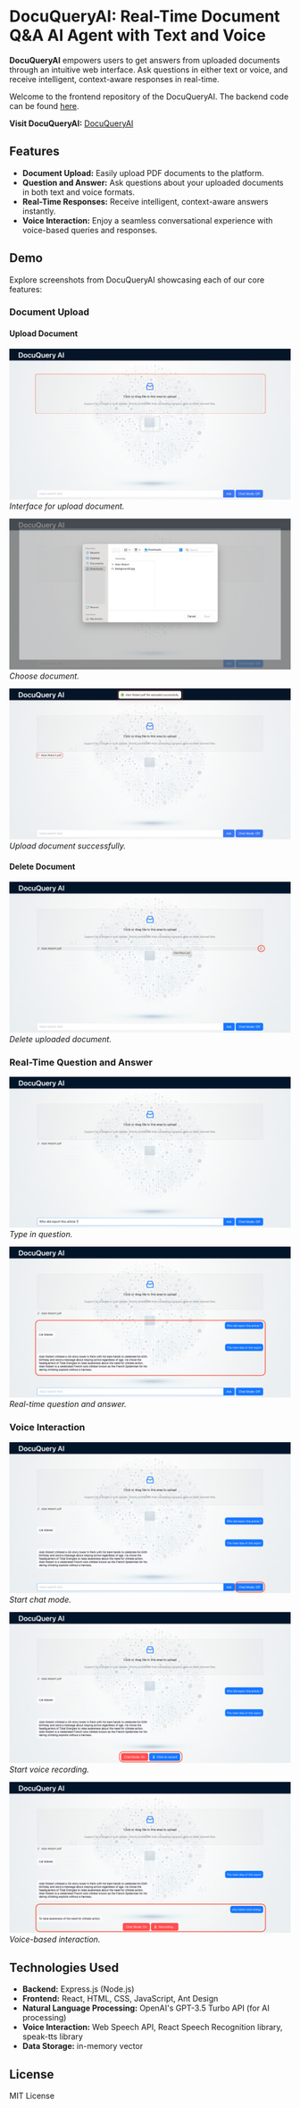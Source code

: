 # DocuQueryAI: Real-Time Document Q&A AI Agent with Text and Voice

**DocuQueryAI** empowers users to get answers from uploaded documents through an intuitive web interface. Ask questions in either text or voice, and receive intelligent,  context-aware responses in real-time.

Welcome to the frontend repository of the DocuQueryAI. The backend code can be found [here](https://github.com/lan234234/DocuQueryAI-Backend).

**Visit DocuQueryAI:** [DocuQueryAI](https://docu-query-ai.vercel.app/)

## Features
- **Document Upload:** Easily upload PDF documents to the platform.
- **Question and Answer:** Ask questions about your uploaded documents in both text and voice formats.
- **Real-Time Responses:** Receive intelligent, context-aware answers instantly.
- **Voice Interaction:** Enjoy a seamless conversational experience with voice-based queries and responses.

## Demo
Explore screenshots from DocuQueryAI showcasing each of our core features:

### Document Upload
#### Upload Document
![Document Upload](public/demo/upload1.png)
*Interface for upload document.*

![Choose Document to Upload](public/demo/upload2.png)
*Choose document.*

![Upload Successfully](public/demo/upload3.png)
*Upload document successfully.*

#### Delete Document
![Delete Document](public/demo/upload4.png)
*Delete uploaded document.*


### Real-Time Question and Answer
![Question](public/demo/chat1.png)
*Type in question.*

![Question and Answer](public/demo/chat2.png)
*Real-time question and answer.*


### Voice Interaction
![Voice Interaction](public/demo/voice1.png)
*Start chat mode.*

![Voice Interaction](public/demo/voice2.png)
*Start voice recording.*

![Voice Interaction](public/demo/voice3.png)
*Voice-based interaction.*


## Technologies Used
- **Backend:** Express.js (Node.js)
- **Frontend:** React, HTML, CSS, JavaScript, Ant Design
- **Natural Language Processing:** OpenAI's GPT-3.5 Turbo API (for AI processing)
- **Voice Interaction:** Web Speech API, React Speech Recognition library, speak-tts library
- **Data Storage:** in-memory vector


## License
MIT License
